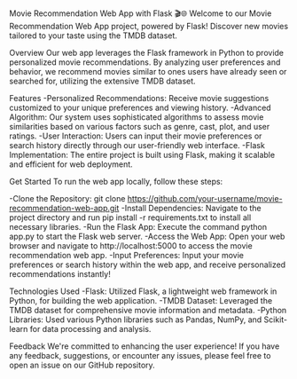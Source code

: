 Movie Recommendation Web App with Flask 🎬🌐
Welcome to our Movie Recommendation Web App project, powered by Flask! Discover new movies tailored to your taste using the TMDB dataset.

Overview
Our web app leverages the Flask framework in Python to provide personalized movie recommendations. By analyzing user preferences and behavior, we recommend movies similar to ones users have already seen or searched for, utilizing the extensive TMDB dataset.

Features
-Personalized Recommendations: Receive movie suggestions customized to your unique preferences and viewing history.
-Advanced Algorithm: Our system uses sophisticated algorithms to assess movie similarities based on various factors such as genre, cast, plot, and user ratings.
-User Interaction: Users can input their movie preferences or search history directly through our user-friendly web interface.
-Flask Implementation: The entire project is built using Flask, making it scalable and efficient for web deployment.

Get Started
To run the web app locally, follow these steps:

-Clone the Repository: git clone https://github.com/your-username/movie-recommendation-web-app.git
-Install Dependencies: Navigate to the project directory and run pip install -r requirements.txt to install all necessary libraries.
-Run the Flask App: Execute the command python app.py to start the Flask web server.
-Access the Web App: Open your web browser and navigate to http://localhost:5000 to access the movie recommendation web app.
-Input Preferences: Input your movie preferences or search history within the web app, and receive personalized recommendations instantly!

Technologies Used
-Flask: Utilized Flask, a lightweight web framework in Python, for building the web application.
-TMDB Dataset: Leveraged the TMDB dataset for comprehensive movie information and metadata.
-Python Libraries: Used various Python libraries such as Pandas, NumPy, and Scikit-learn for data processing and analysis.

Feedback
We're committed to enhancing the user experience! If you have any feedback, suggestions, or encounter any issues, please feel free to open an issue on our GitHub repository.
